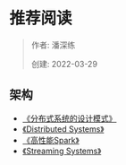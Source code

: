 # 推荐阅读

> 作者: 潘深练
>
> 创建: 2022-03-29

## 架构

- [《分布式系统的设计模式》](http://www.istrsjournal.org/wp-content/uploads/2018/06/Designing_Distributed_Systems.pdf)
- [《Distributed Systems》](https://book.douban.com/subject/26039302/)
- [《高性能Spark》](https://book.douban.com/subject/30166057/)
- [《Streaming Systems》](https://book.douban.com/subject/27080632/)